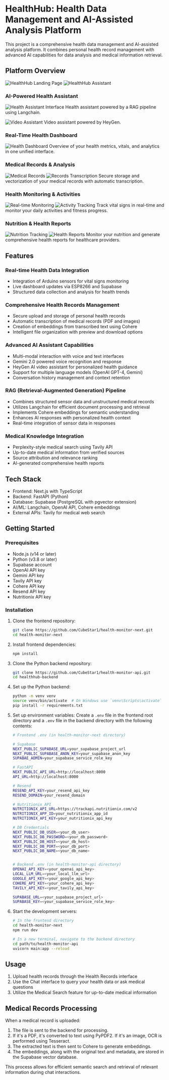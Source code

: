 # HealthHub: Health Data Management and AI-Assisted Analysis Platform

This project is a comprehensive health data management and AI-assisted analysis platform. It combines personal health record management with advanced AI capabilities for data analysis and medical information retrieval.

## Platform Overview

![HealthHub Landing Page](./public/landing/hm-landing-new.png)
![HealthHub Assistant](./public/landing/hm-landing-health-assistant-3.png)

### AI-Powered Health Assistant
![Health Assistant Interface](./public/hm-chat-landing.png)
Health assistant powered by a RAG pipeline using Langchain.

![Video Assistant](./public/hm-video-landing.png)
Video assistant powered by HeyGen.

### Real-Time Health Dashboard
![Health Dashboard](./public/landing/hm-dashboard.png)
Overview of your health metrics, vitals, and analytics in one unified interface.

### Medical Records & Analysis
![Medical Records](./public/landing/hm-record-analysis.png)
![Records Transcription](./public/landing/hm-record-transcript.png)
Secure storage and vectorization of your medical records with automatic transcription.

### Health Monitoring & Activities
![Real-time Monitoring](./public/landing/hm-graphs.png)
![Activity Tracking](./public/landing/hm-activities.png)
Track vital signs in real-time and monitor your daily activities and fitness progress.

### Nutrition & Health Reports
![Nutrition Tracking](./public/landing/hm-nutrition.png)
![Health Reports](./public/landing/hm-report.png)
Monitor your nutrition and generate comprehensive health reports for healthcare providers.

## Features

### Real-time Health Data Integration
- Integration of Arduino sensors for vital signs monitoring
- Live dashboard updates via ESP8266 and Supabase
- Structured data collection and analysis for health trends

### Comprehensive Health Records Management
- Secure upload and storage of personal health records
- Automatic transcription of medical records (PDF and images)
- Creation of embeddings from transcribed text using Cohere
- Intelligent file organization with preview and download options

### Advanced AI Assistant Capabilities
- Multi-modal interaction with voice and text interfaces
- Gemini 2.0 powered voice recognition and response
- HeyGen AI video assistant for personalized health guidance
- Support for multiple language models (OpenAI GPT-4, Gemini)
- Conversation history management and context retention

### RAG (Retrieval-Augmented Generation) Pipeline
- Combines structured sensor data and unstructured medical records
- Utilizes Langchain for efficient document processing and retrieval
- Implements Cohere embeddings for semantic understanding
- Enhances AI responses with personalized health context
- Real-time integration of sensor data in responses

### Medical Knowledge Integration
- Perplexity-style medical search using Tavily API
- Up-to-date medical information from verified sources
- Source attribution and relevance ranking
- AI-generated comprehensive health reports


## Tech Stack

- Frontend: Next.js with TypeScript
- Backend: FastAPI (Python)
- Database: Supabase (PostgreSQL with pgvector extension)
- AI/ML: Langchain, OpenAI API, Cohere embeddings
- External APIs: Tavily for medical web search

## Getting Started

### Prerequisites
- Node.js (v14 or later)
- Python (v3.8 or later)
- Supabase account
- OpenAI API key
- Gemini API key
- Tavily API key
- Cohere API key
- Resend API key
- Nutritionix API key

### Installation

1. Clone the frontend repository:
   ```bash
   git clone https://github.com/CubeStar1/health-monitor-next.git
   cd health-monitor-next
   ```

2. Install frontend dependencies:
   ```bash
   npm install
   ```

3. Clone the Python backend repository:
   ```bash
   git clone https://github.com/CubeStar1/health-monitor-api.git
   cd healthhub-backend
   ```

4. Set up the Python backend:
   ```bash
   python -m venv venv
   source venv/bin/activate  # On Windows use `venv\Scripts\activate`
   pip install -r requirements.txt
   ```

5. Set up environment variables:
   Create a `.env` file in the frontend root directory and a `.env` file in the backend directory with the following contents:

   ```bash
   # Frontend .env (in health-monitor-next directory)

   # Supabase
   NEXT_PUBLIC_SUPABASE_URL=your_supabase_project_url
   NEXT_PUBLIC_SUPABASE_ANON_KEY=your_supabase_anon_key
   SUPABAE_ADMIN=your_supabase_service_role_key

   # FastAPI
   NEXT_PUBLIC_API_URL=http://localhost:8000
   API_URL=http://localhost:8000

   # Resend
   RESEND_API_KEY=your_resend_api_key
   RESEND_DOMAIN=your_resend_domain

   # Nutritionix API
   NUTRITIONIX_API_URL=https://trackapi.nutritionix.com/v2
   NUTRITIONIX_APP_ID=your_nutritionix_app_id
   NUTRITIONIX_API_KEY=your_nutritionix_api_key

   # DB Credentials
   NEXT_PUBLIC_DB_USER=<your_db_user>
   NEXT_PUBLIC_DB_PASSWORD=<your_db_password>
   NEXT_PUBLIC_DB_HOST=<your_db_host>
   NEXT_PUBLIC_DB_PORT=<your_db_port>
   NEXT_PUBLIC_DB_NAME=<your_db_name>


   # Backend .env (in health-monitor-api directory)
   OPENAI_API_KEY=<your_openai_api_key>
   LOCAL_LLM_URL=<your_local_llm_url>
   GOOGLE_API_KEY=<your_google_api_key>
   COHERE_API_KEY=<your_cohere_api_key>
   TAVILY_API_KEY=<your_tavily_api_key>

   SUPABASE_URL=<your_supabase_project_url>
   SUPABASE_KEY=<your_supabase_service_role_key>

   ```


6. Start the development servers:
   ```bash
   # In the frontend directory
   cd health-monitor-next
   npm run dev

   # In a new terminal, navigate to the backend directory
   cd path/to/health-monitor-api
   uvicorn main:app --reload
   ```

## Usage

1. Upload health records through the Health Records interface
2. Use the Chat interface to query your health data or ask medical questions
3. Utilize the Medical Search feature for up-to-date medical information

## Medical Records Processing

When a medical record is uploaded:

1. The file is sent to the backend for processing.
2. If it's a PDF, it's converted to text using PyPDF2. If it's an image, OCR is performed using Tesseract.
3. The extracted text is then sent to Cohere to generate embeddings.
4. The embeddings, along with the original text and metadata, are stored in the Supabase vector database.

This process allows for efficient semantic search and retrieval of relevant information during chat interactions.

